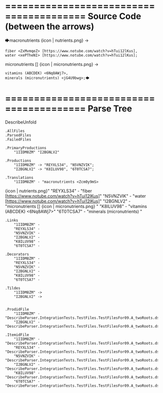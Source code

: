 ========================================
Source Code (between the arrows)
========================================

🡆macronutrients <Zcm0y9mS> 
{icon | nutrients.png}
->

    fiber <ZxMvmqeZ> [https://www.notube.com/watch?v=hTui12lKus],
    water <xePTheNI> [https://www.notube.com/watch?v=hTui12lKus];

micronutrients [] {icon | micronutrients.png} <l7qy3zi2>->

    vitamins (ABCDEK) <6Nq8AWj7>,
    minerals (micronutrients) <jG4U9bwg>;🡄

========================================
Parse Tree
========================================
DescribeUnfold

    .AllFiles
    .ParsedFiles
    .FailedFiles

    .PrimaryProductions
        "1IIDM8ZM" "I2BGNLV2" 

    .Productions
        "1IIDM8ZM" -> "REYXLS34", "N5VNZVIK";
        "I2BGNLV2" -> "K8ILUV98", "6T0TCSA7";

    .Translations
        "1IIDM8ZM" - "macronutrients <Zcm0y9mS> 
{icon | nutrients.png}"
        "REYXLS34" - "fiber <ZxMvmqeZ> [https://www.notube.com/watch?v=hTui12lKus]"
        "N5VNZVIK" - "water <xePTheNI> [https://www.notube.com/watch?v=hTui12lKus]"
        "I2BGNLV2" - "micronutrients [] {icon | micronutrients.png} <l7qy3zi2>"
        "K8ILUV98" - "vitamins (ABCDEK) <6Nq8AWj7>"
        "6T0TCSA7" - "minerals (micronutrients) <jG4U9bwg>"

    .Links
        "1IIDM8ZM" - 
        "REYXLS34" - 
        "N5VNZVIK" - 
        "I2BGNLV2" - 
        "K8ILUV98" - 
        "6T0TCSA7" - 

    .Decorators
        "1IIDM8ZM" - 
        "REYXLS34" - 
        "N5VNZVIK" - 
        "I2BGNLV2" - 
        "K8ILUV98" - 
        "6T0TCSA7" - 

    .Tildes
        "1IIDM8ZM" -> 
        "I2BGNLV2" -> 


    .ProdidFile
        "1IIDM8ZM" - "DescribeParser.IntegrationTests.TestFiles.TestFilesFor09.A_twoRoots.ds"
        "I2BGNLV2" - "DescribeParser.IntegrationTests.TestFiles.TestFilesFor09.A_twoRoots.ds"

    .ItemidFile
        "1IIDM8ZM" - "DescribeParser.IntegrationTests.TestFiles.TestFilesFor09.A_twoRoots.ds"
        "REYXLS34" - "DescribeParser.IntegrationTests.TestFiles.TestFilesFor09.A_twoRoots.ds"
        "N5VNZVIK" - "DescribeParser.IntegrationTests.TestFiles.TestFilesFor09.A_twoRoots.ds"
        "I2BGNLV2" - "DescribeParser.IntegrationTests.TestFiles.TestFilesFor09.A_twoRoots.ds"
        "K8ILUV98" - "DescribeParser.IntegrationTests.TestFiles.TestFilesFor09.A_twoRoots.ds"
        "6T0TCSA7" - "DescribeParser.IntegrationTests.TestFiles.TestFilesFor09.A_twoRoots.ds"

